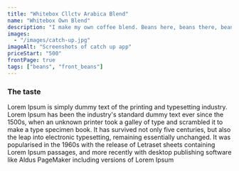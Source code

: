 ```yaml
---
title: "Whitebox Cllctv Arabica Blend"
name: "Whitebox Own Blend"
description: "I make my own coffee blend. Beans here, beans there, beans everywhere."
images: 
  - "/images/catch-up.jpg"
imageAlt: "Screenshots of catch up app"
priceStart: "500"
frontPage: true
tags: ["beans", "front_beans"]
---
```


### The taste

Lorem Ipsum is simply dummy text of the printing and typesetting industry. Lorem Ipsum has been the industry's standard dummy text ever since the 1500s, when an unknown printer took a galley of type and scrambled it to make a type specimen book. It has survived not only five centuries, but also the leap into electronic typesetting, remaining essentially unchanged. It was popularised in the 1960s with the release of Letraset sheets containing Lorem Ipsum passages, and more recently with desktop publishing software like Aldus PageMaker including versions of Lorem Ipsum